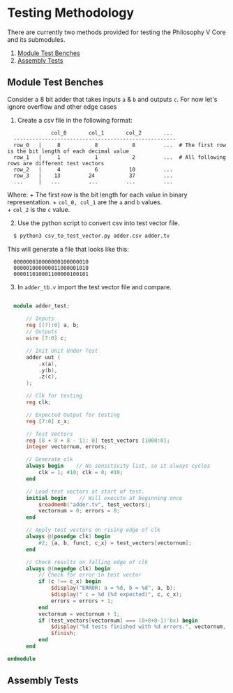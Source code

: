 # Testing Methodology

There are currently two methods provided for testing the Philosophy V Core and its submodules.
1) [Module Test Benches](#module_tb)
2) [Assembly Tests](#assembly)

## <a name=module_tb></a>Module Test Benches
Consider a 8 bit adder that takes inputs `a` & `b` and outputs `c`. For now let's ignore overflow and other edge cases

  1. Create a csv file in the following format:
  ```
                col_0       col_1       col_2       ...
    ----------------------------------------------------
    row_0   |     8           8           8         ...  # The first row is the bit length of each decimal value
    row_1   |     1           1           2         ...  # All following rows are different test vectors
    row_2   |     4           6          10         ...
    row_3   |    13         24           37         ...
    ...     |   ...         ...         ...         ...
  ```
  
  Where:
    + The first row is the bit length for each value in binary representation.
    + ```col_0, col_1``` are the ```a``` and ```b``` values.  
    + ```col_2``` is the ```c``` value.
    
  2. Use the python script to convert csv into test vector file.
  ``` bash
    $ python3 csv_to_test_vector.py adder.csv adder.tv
  ```
  
  This will generate a file that looks like this:
  ```
    000000010000000100000010
    000001000000011000001010
    000011010001100000100101
  ```
  
  3. In ```adder_tb.v``` import the test vector file and compare.
  
  ``` verilog
  
    module adder_test;
    
        // Inputs 
        reg [(7):0] a, b;
        // Outputs
        wire [7:0] c;

        // Init Unit Under Test
        adder uut (
            .x(a),
            .y(b),
            .z(c),
        );

        // Clk for testing
        reg clk;

        // Expected Output for testing
        reg [7:0] c_x;

        // Test Vectors
        reg [8 + 8 + 8 - 1): 0] test_vectors [1000:0];
        integer vectornum, errors;

        // Generate clk
        always begin    // No sensitivity list, so it always cycles
            clk = 1; #10; clk = 0; #10;
        end

        // Load test vectors at start of test.
        initial begin    // Will execute at beginning once
            $readmemb("adder.tv", test_vectors);
            vectornum = 0; errors = 0;
        end

        // Apply test vectors on rising edge of clk
        always @(posedge clk) begin
            #2; {a, b, funct, c_x} = test_vectors[vectornum];
        end

        // Check results on falling edge of clk
        always @(negedge clk) begin
            // Check for error in test vector
            if (c !== c_x) begin
                $display("ERROR: a = %d, b = %d", a, b);
                $display(" c = %d (%d expected)", c, c_x);
                errors = errors + 1;
            end
            vectornum = vectornum + 1;
            if (test_vectors[vectornum] === (8+8+8-1)'bx) begin
                $display("%d tests finished with %d errors.", vectornum, errors);
                $finish;
            end  
        end

  endmodule

  ```
  ## <a name=assembly></a>Assembly Tests
  

